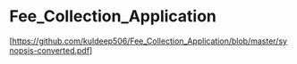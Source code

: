 # Fee_Collection_Application
[https://github.com/kuldeep506/Fee_Collection_Application/blob/master/synopsis-converted.pdf]
